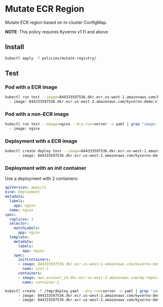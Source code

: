 # Mutate ECR Region

Mutate ECR region based on in-cluster ConfigMap.

**NOTE**: This policy requires Kyverno v1.11 and above

## Install

```sh
kubectl apply -f policies/mutate-registry/
```

## Test

### Pod with a ECR image

```sh
kubectl run test --image=844333597536.dkr.ecr.us-west-1.amazonaws.com/kyverno-demo:v1 --dry-run=server -o yaml | grep "image: "
  - image: 844333597536.dkr.ecr.us-west-2.amazonaws.com/kyverno-demo:v1
```

### Pod with a non-ECR image

```sh
kubectl run test --image=nginx --dry-run=server -o yaml | grep "image: "
  - image: nginx
```

### Deployment with a ECR image

```sh
kubectl create deploy test --image=844333597536.dkr.ecr.us-west-1.amazonaws.com/kyverno-demo:v1 --dry-run=server -o yaml | grep "image: "
      - image: 844333597536.dkr.ecr.us-west-2.amazonaws.com/kyverno-demo:v1
```

### Deployment with an init container

Use a deployment with 2 containers:

```yaml
apiVersion: apps/v1
kind: Deployment
metadata:
  labels:
    app: nginx
  name: nginx
spec:
  replicas: 1
  selector:
    matchLabels:
      app: nginx
  template:
    metadata:
      labels:
        app: nginx
    spec:
      initContainers:
      - image: 844333597536.dkr.ecr.us-west-1.amazonaws.com/kyverno-demo:v1
        name: init-1
      containers:
      - image: aws_account_id.dkr.ecr.us-west-2.amazonaws.com/my-repository:tag
        name: container-1
```

```sh
kubectl create -f /tmp/deploy.yaml --dry-run=server -o yaml | grep "image: "
      - image: 844333597536.dkr.ecr.us-west-2.amazonaws.com/kyverno-demo:v1
      - image: 844333597536.dkr.ecr.us-west-2.amazonaws.com/kyverno-demo:v1
```
